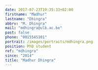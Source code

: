 ```yaml
---
date: 2017-07-23T19:35:33+02:00
firstname: "Madhur"
lastname: "Dhingra"
abbrv: "M. Dhingra"
mail: "mdhingra@ulb.ac.be"
past: false
phone: "0015545101"
portrait: /images/portraits/mdhingra.png
position: PhD student
ref: "mdhingra"
since: "2014"
title: "Madhur Dhingra"
---
```


